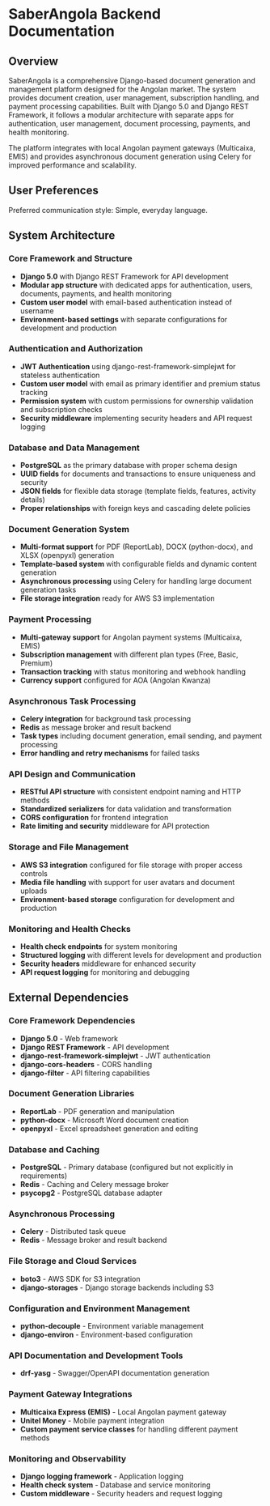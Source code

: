# SaberAngola Backend Documentation

## Overview

SaberAngola is a comprehensive Django-based document generation and management platform designed for the Angolan market. The system provides document creation, user management, subscription handling, and payment processing capabilities. Built with Django 5.0 and Django REST Framework, it follows a modular architecture with separate apps for authentication, user management, document processing, payments, and health monitoring.

The platform integrates with local Angolan payment gateways (Multicaixa, EMIS) and provides asynchronous document generation using Celery for improved performance and scalability.

## User Preferences

Preferred communication style: Simple, everyday language.

## System Architecture

### Core Framework and Structure
- **Django 5.0** with Django REST Framework for API development
- **Modular app structure** with dedicated apps for authentication, users, documents, payments, and health monitoring
- **Custom user model** with email-based authentication instead of username
- **Environment-based settings** with separate configurations for development and production

### Authentication and Authorization
- **JWT Authentication** using django-rest-framework-simplejwt for stateless authentication
- **Custom user model** with email as primary identifier and premium status tracking
- **Permission system** with custom permissions for ownership validation and subscription checks
- **Security middleware** implementing security headers and API request logging

### Database and Data Management
- **PostgreSQL** as the primary database with proper schema design
- **UUID fields** for documents and transactions to ensure uniqueness and security
- **JSON fields** for flexible data storage (template fields, features, activity details)
- **Proper relationships** with foreign keys and cascading delete policies

### Document Generation System
- **Multi-format support** for PDF (ReportLab), DOCX (python-docx), and XLSX (openpyxl) generation
- **Template-based system** with configurable fields and dynamic content generation
- **Asynchronous processing** using Celery for handling large document generation tasks
- **File storage integration** ready for AWS S3 implementation

### Payment Processing
- **Multi-gateway support** for Angolan payment systems (Multicaixa, EMIS)
- **Subscription management** with different plan types (Free, Basic, Premium)
- **Transaction tracking** with status monitoring and webhook handling
- **Currency support** configured for AOA (Angolan Kwanza)

### Asynchronous Task Processing
- **Celery integration** for background task processing
- **Redis** as message broker and result backend
- **Task types** including document generation, email sending, and payment processing
- **Error handling and retry mechanisms** for failed tasks

### API Design and Communication
- **RESTful API structure** with consistent endpoint naming and HTTP methods
- **Standardized serializers** for data validation and transformation
- **CORS configuration** for frontend integration
- **Rate limiting and security** middleware for API protection

### Storage and File Management
- **AWS S3 integration** configured for file storage with proper access controls
- **Media file handling** with support for user avatars and document uploads
- **Environment-based storage** configuration for development and production

### Monitoring and Health Checks
- **Health check endpoints** for system monitoring
- **Structured logging** with different levels for development and production
- **Security headers** middleware for enhanced security
- **API request logging** for monitoring and debugging

## External Dependencies

### Core Framework Dependencies
- **Django 5.0** - Web framework
- **Django REST Framework** - API development
- **django-rest-framework-simplejwt** - JWT authentication
- **django-cors-headers** - CORS handling
- **django-filter** - API filtering capabilities

### Document Generation Libraries
- **ReportLab** - PDF generation and manipulation
- **python-docx** - Microsoft Word document creation
- **openpyxl** - Excel spreadsheet generation and editing

### Database and Caching
- **PostgreSQL** - Primary database (configured but not explicitly in requirements)
- **Redis** - Caching and Celery message broker
- **psycopg2** - PostgreSQL database adapter

### Asynchronous Processing
- **Celery** - Distributed task queue
- **Redis** - Message broker and result backend

### File Storage and Cloud Services
- **boto3** - AWS SDK for S3 integration
- **django-storages** - Django storage backends including S3

### Configuration and Environment Management
- **python-decouple** - Environment variable management
- **django-environ** - Environment-based configuration

### API Documentation and Development Tools
- **drf-yasg** - Swagger/OpenAPI documentation generation

### Payment Gateway Integrations
- **Multicaixa Express (EMIS)** - Local Angolan payment gateway
- **Unitel Money** - Mobile payment integration
- **Custom payment service classes** for handling different payment methods

### Monitoring and Observability
- **Django logging framework** - Application logging
- **Health check system** - Database and service monitoring
- **Custom middleware** - Security headers and request logging